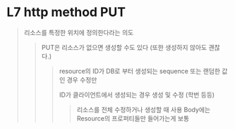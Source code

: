 # L7 http method PUT

> 리소스를 특정한 위치에 정의한다라는 의도
>
> > PUT은 리소스가 없으면 생성할 수도 있다 (또한 생성하지 않아도 괜찮다.)
> >
> > > resource의 ID가 DB로 부터 생성되는 sequence 또는 랜덤한 값인 경우 수정만
> > >
> > > ID가 클라이언트에서 생성되는 경우 생성 및 수정 (학번 등등)
> > >
> > > > 리소스를 전체 수정하거나 생성할 때 사용 Body에는 Resource의 프로퍼티들만 들어가는게 보통
